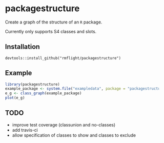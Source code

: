 # packagestructure

Create a graph of the structure of an `R` package.

Currently only supports S4 classes and slots.

## Installation

```
devtools::install_github("rmflight/packagestructure")
```

## Example

```r
library(packagestructure)
example_package <- system.file("exampledata", package = "packagestructure")
e_g <- class_graph(example_package)
plot(e_g)
```

## TODO

* improve test coverage (classunion and no-classes)
* add travis-ci
* allow specification of classes to show and classes to exclude
